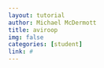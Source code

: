```yaml
---
layout: tutorial
author: Michael McDermott
title: aviroop
img: false
categories: [student]
link: #
---
```

